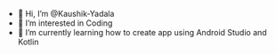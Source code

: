 - 👋 Hi, I’m @Kaushik-Yadala
- 👀 I’m interested in Coding
- 🌱 I’m currently learning how to create app using Android Studio and Kotlin

<!---
Kaushik-Yadala/Kaushik-Yadala is a ✨ special ✨ repository because its `README.md` (this file) appears on your GitHub profile.
You can click the Preview link to take a look at your changes.
--->
